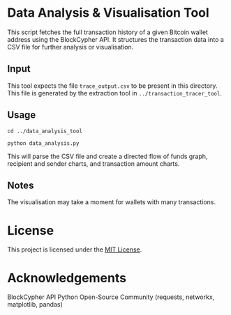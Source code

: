 # Data Analysis & Visualisation Tool
This script fetches the full transaction history of a given Bitcoin wallet address using the BlockCypher API. It structures the transaction data into a CSV file for further analysis or visualisation.

## Input
This tool expects the file `trace_output.csv` to be present in this directory. This file is generated by the extraction tool in `../transaction_tracer_tool`.

## Usage
`cd ../data_analysis_tool`

`python data_analysis.py`

This will parse the CSV file and create a directed flow of funds graph, recipient and sender charts, and transaction amount charts.

## Notes 
The visualisation may take a moment for wallets with many transactions.

# License
This project is licensed under the [MIT License](https://opensource.org/license/mit).

# Acknowledgements
BlockCypher API
Python Open-Source Community (requests, networkx, matplotlib, pandas)
